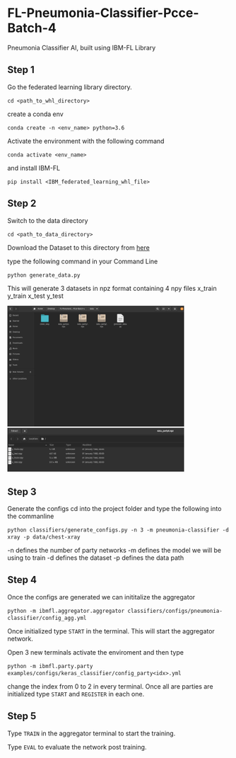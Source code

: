 # FL-Pneumonia-Classifier-Pcce-Batch-4

Pneumonia Classifier AI, built using IBM-FL Library

## Step 1

Go the federated learning library directory.

```commandline
cd <path_to_whl_directory>
```

create a conda env

```commandline
conda create -n <env_name> python=3.6
```

Activate the environment with the following command

```commandline
conda activate <env_name>
```

and install IBM-FL

```commandline
pip install <IBM_federated_learning_whl_file>
```

## Step 2

Switch to the data directory

```commandline
cd <path_to_data_directory>
```

Download the Dataset to this directory from [here](https://www.kaggle.com/paultimothymooney/chest-xray-pneumonia)

type the following command in your Command Line

```commandline
python generate_data.py
```

This will generate 3 datasets in npz format containing 4 npy files
x_train
y_train
x_test
y_test

<img src="./assets/dataSets.png" width = 400px>

<img src="./assets/NPZContains.png" width = 400px>

## Step 3

Generate the configs cd into the project folder and type the following into the commanline

```commandline
python classifiers/generate_configs.py -n 3 -m pneumonia-classifier -d xray -p data/chest-xray
```

-n defines the number of party networks
-m defines the model we will be using to train
-d defines the dataset
-p defines the data path

## Step 4

Once the configs are generated we can inititalize the aggregator

```commandline
python -m ibmfl.aggregator.aggregator classifiers/configs/pneumonia-classifier/config_agg.yml
```

Once initialized type `START` in the terminal. This will start the aggregator network.

Open 3 new terminals activate the enviroment and then type

```commandline
python -m ibmfl.party.party examples/configs/keras_classifier/config_party<idx>.yml
```

change the index from 0 to 2 in every terminal. Once all are parties are initialized type `START` and `REGISTER` in each one.

## Step 5

Type `TRAIN` in the aggregator terminal to start the training.

Type `EVAL` to evaluate the network post training.